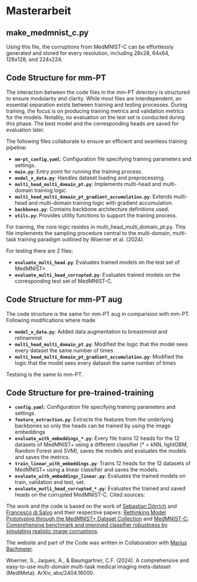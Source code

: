 # Masterarbeit
## make_medmnist_c.py
Using this file, the corruptions from MedMNIST-C can be effortlessly generated and stored for every resolution, including 28x28, 64x64, 128x128, and 224x224.
## Code Structure for mm-PT
The interaction between the code files in the mm-PT directory is structured to ensure modularity and clarity. While most files are interdependent, an essential separation exists between training and testing processes. During training, the focus is on producing training metrics and validation metrics for the models. Notably, no evaluation on the test set is conducted during this phase. The best model and the corresponding heads are saved for evaluation later.

The following files collaborate to ensure an efficient and seamless training pipeline:
- **`mm-pt_config.yaml`**: Configuration file specifying training parameters and settings.  
- **`main.py`**: Entry point for running the training process.  
- **`model_n_data.py`**: Handles dataset loading and preprocessing.  
- **`multi_head_multi_domain_pt.py`**: Implements multi-head and multi-domain training logic.  
- **`multi_head_multi_domain_pt_gradient_accumulation.py`**: Extends multi-head and multi-domain training logic with gradient accumulation.  
- **`backbones.py`**: Contains backbone architecture definitions used.  
- **`utils.py`**: Provides utility functions to support the training process.

For training, the core logic resides in multi_head_multi_domain_pt.py. This file implements the sampling procedure central to the multi-domain, multi-task training paradigm outlined by Woerner et al. (2024).

For testing there are 2 files: 
- **`evaluate_multi_head.py`**: Evaluates trained models on the test set of MedMNIST+.  
- **`evaluate_multi_head_corrupted.py`**: Evaluates trained models on the corresponding test set of MedMNIST-C.

## Code Structure for mm-PT aug
The code structure is the same for mm-PT aug in comparision with mm-PT. Following modifications where made

- **`model_n_data.py`**: Added data augmentation to breastmnist and retinamnist
- **`multi_head_multi_domain_pt.py`**: Modified the logic that the model sees every dataset the same number of times
- **`multi_head_multi_domain_pt_gradient_accumulation.py`**: Modified the logic that the model sees every dataset the same number of times

Testsing is the same to mm-PT.

## Code Structure for pre-trained-training
- **`config.yaml`**: Configuration file specifying training parameters and settings.  
- **`feature_extraction.py`**: Extracts the features from the underlying backbones so only the heads can be trained by using the image embeddings
- **`evaluate_with_embeddings_*.py`**: Every file trains 12 heads for the 12 datasets of MedMNIST+ using a different classifier (* = kNN,  lightGBM, Random Forest and SVM), saves the models and evaluates the models and saves the metrics.
- **`train_linear_with_embeddings.py`**: Trains 12 heads for the 12 datasets of MedMNIST+ using a linear classifier and saves the models.
- **`evaluate_with_embeddings_linear.py`**: Evaluates the trained models on train, validation and test, set.
- **`evaluate_mutli_head_corrupted_*.py`**: Evaluates the trained and saved heads on the corrupted MedMNIST-C.
Cited sources:


The work and the code is based on the work of [Sebastian Dörrich](https://github.com/sdoerrich97/rethinking-model-prototyping-MedMNISTPlus) and [Francesco di Salvo](https://github.com/francescodisalvo05/medmnistc-api) and their respective papers: [Rethinking Model Prototyping through the MedMNIST+ Dataset Collection](https://arxiv.org/abs/2404.15786) and [MedMNIST-C: Comprehensive benchmark and improved classifier robustness by simulating realistic image corruptions](https://arxiv.org/abs/2406.17536).

The website and part of the Code was written in Collaboration with [Marius Bachmeier](https://github.com/mariusbachmeier/Bachelor-Thesis).

Woerner, S., Jaques, A., & Baumgartner, C.F. (2024). A comprehensive and easy-to-use multi-domain multi-task medical imaging meta-dataset (MedIMeta). ArXiv, abs/2404.16000.


